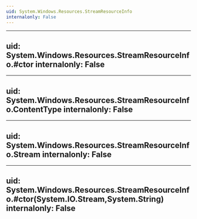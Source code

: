 ```yaml
---
uid: System.Windows.Resources.StreamResourceInfo
internalonly: False
---
```


---
uid: System.Windows.Resources.StreamResourceInfo.#ctor
internalonly: False
---

---
uid: System.Windows.Resources.StreamResourceInfo.ContentType
internalonly: False
---

---
uid: System.Windows.Resources.StreamResourceInfo.Stream
internalonly: False
---

---
uid: System.Windows.Resources.StreamResourceInfo.#ctor(System.IO.Stream,System.String)
internalonly: False
---
